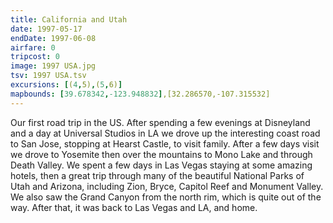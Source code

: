 ```yaml
---
title: California and Utah
date: 1997-05-17
endDate: 1997-06-08
airfare: 0
tripcost: 0
image: 1997 USA.jpg
tsv: 1997 USA.tsv
excursions: [(4,5),(5,6)]
mapbounds: [39.678342,-123.948832],[32.286570,-107.315532]
---
```


Our first road trip in the US. After spending a few evenings at Disneyland and a day at Universal Studios in LA we drove up the interesting coast road to San Jose, stopping at Hearst Castle, to visit family. After a few days visit we drove to Yosemite then over the mountains to Mono Lake and through Death Valley. We spent a few days in Las Vegas staying at some amazing hotels, then a great trip through many of the beautiful National Parks of Utah and Arizona, including Zion, Bryce, Capitol Reef and Monument Valley. We also saw the Grand Canyon from the north rim, which is quite out of the way. After that, it was back to Las Vegas and LA, and home.
